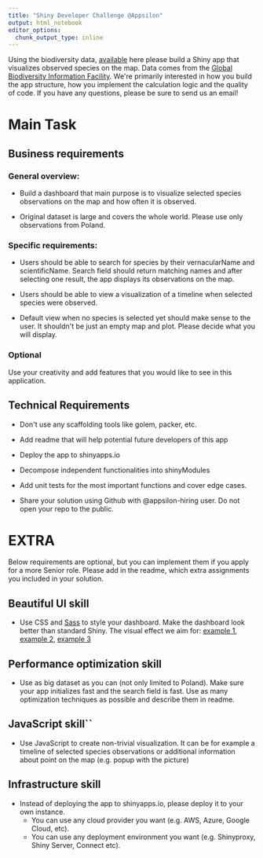 ```yaml
---
title: "Shiny Developer Challenge @Appsilon"
output: html_notebook
editor_options: 
  chunk_output_type: inline
---
```


Using the biodiversity data, [available](https://drive.google.com/file/d/1l1ymMg-K_xLriFv1b8MgddH851d6n2sU/view?usp=sharing) here please build a Shiny app that visualizes observed species on the map. Data comes from the [Global Biodiversity Information Facility](https://www.gbif.org/occurrence/search?dataset_key=8a863029-f435-446a-821e-275f4f641165). We're primarily interested in how you build the app structure, how you implement the calculation logic and the quality of code. If you have any questions, please be sure to send us an email!

# Main Task
## Business requirements
### General overview:
+ Build a dashboard that main purpose is to visualize selected species observations on the map and how often it is observed.

+ Original dataset is large and covers the whole world. Please use only observations from Poland.

### Specific requirements:

+ Users should be able to search for species by their vernacularName and scientificName. Search field should return matching names and after selecting one result, the app displays its observations on the map.

+ Users should be able to view a visualization of a timeline when selected species were observed.

+ Default view when no species is selected yet should make sense to the user. It shouldn't be just an empty map and plot. Please decide what you will display.

### Optional 

Use your creativity and add features that you would like to see in this application.

## Technical Requirements

+ Don't use any scaffolding tools like golem, packer, etc.

+ Add readme that will help potential future developers of this app

+ Deploy the app to shinyapps.io

+ Decompose independent functionalities into shinyModules

+ Add unit tests for the most important functions and cover edge cases.

+ Share your solution using Github with @appsilon-hiring user. Do not open your repo to the public.

# EXTRA

Below requirements are optional, but you can implement them if you apply for a more Senior role. Please add in the readme, which extra assignments you included in your solution.

## Beautiful UI skill

+ Use CSS and [Sass](https://sass-lang.com/) to style your dashboard. Make the dashboard look better than standard Shiny. The visual effect we aim for: [example 1](https://demo.appsilon.com/apps/shiny-enterprise-demo/), [example 2](https://demo.appsilon.com/apps/destination_overview/), [example 3](https://demo.appsilon.com/apps/visuarisk/)

## Performance optimization skill

+ Use as big dataset as you can (not only limited to Poland). Make sure your app initializes fast and the search field is fast. Use as many optimization techniques as possible and describe them in readme.

## JavaScript skill``

+ Use JavaScript to create non-trivial visualization. It can be for example a timeline of selected species observations or additional information about point on the map (e.g. popup with the picture)

## Infrastructure skill

+ Instead of deploying the app to shinyapps.io, please deploy it to your own instance. 
  + You can use any cloud provider you want (e.g. AWS, Azure, Google Cloud, etc). 
  + You can use any deployment environment you want (e.g. Shinyproxy, Shiny Server, Connect etc).

